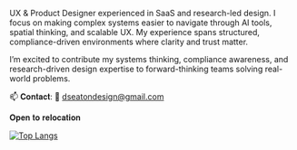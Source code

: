 UX & Product Designer experienced in SaaS and research-led design. I focus on making complex systems easier to navigate through AI tools, spatial thinking, and scalable UX. My experience spans structured, compliance-driven environments where clarity and trust matter.

I’m excited to contribute my systems thinking, compliance awareness, and research-driven design expertise to forward-thinking teams solving real-world problems.

📫 𝐂𝐨𝐧𝐭𝐚𝐜𝐭:
📧 dseatondesign@gmail.com

𝐎𝐩𝐞𝐧 𝐭𝐨 𝐫𝐞𝐥𝐨𝐜𝐚𝐭𝐢𝐨𝐧

<!--
**Dseatondesign/Dseatondesign** is a ✨ _special_ ✨ repository because its `README.md` (this file) appears on your GitHub profile.

Here are some ideas to get you started:

- 🔭 I’m currently working on ... Product management, AI, Spatial design
- 🌱 I’m currently learning ... AI
- 👯 I’m looking to collaborate on ...
- 🤔 I’m looking for help with ...
- 💬 Ask me about ... User research, Product strategy
- 📫 How to reach me: ...
- 😄 Pronouns: ... He/Him
- ⚡ Fun fact: ...

-->
[![Top Langs](https://github-readme-stats.vercel.app/api/top-langs/?username=Dseatondesign&layout=compact)](https://github.com/Dseatondesign) 

